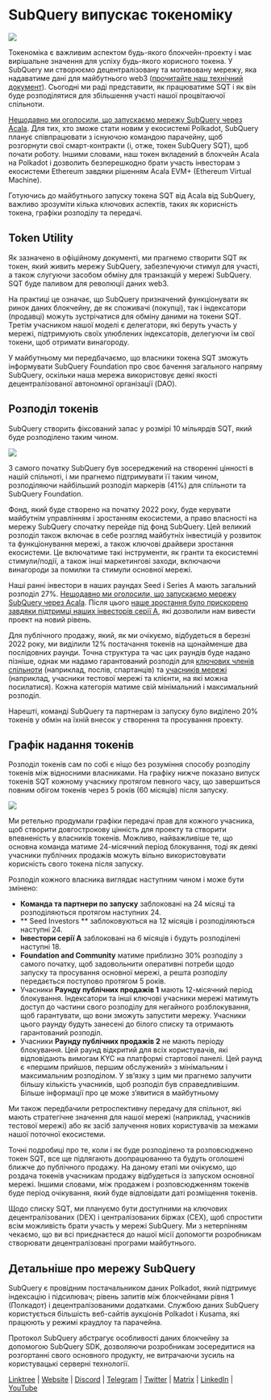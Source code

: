 # SubQuery випускає токеноміку

![](https://miro.medium.com/max/1400/1*e42FM0TsNgOM3VacoctOzQ.png)

Токеноміка є важливим аспектом будь-якого блокчейн-проекту і має вирішальне значення для успіху будь-якого корисного токена. У SubQuery ми створюємо децентралізовану та мотивовану мережу, яка надаватиме дані для майбутнього web3 ([прочитайте наш технічний документ](https://static.subquery.network/whitepaper.pdf)). Сьогодні ми раді представити, як працюватиме SQT і як він буде розподілятися для збільшення участі нашої процвітаючої спільноти.

[Нещодавно ми оголосили, що запускаємо мережу SubQuery через Acala](./20211220-tokenomics.md). Для тих, хто зможе стати новим у екосистемі Polkadot, SubQuery планує співпрацювати з існуючою командою парачейну, щоб розгорнути свої смарт-контракти (і, отже, токен SubQuery SQT), щоб почати роботу. Іншими словами, наш токен вкладений в блокчейн Acala на Polkadot і дозволить безперешкодно брати участь інвесторам з екосистеми Ethereum завдяки рішенням Acala EVM+ (Ethereum Virtual Machine).

Готуючись до майбутнього запуску токена SQT від Acala від SubQuery, важливо зрозуміти кілька ключових аспектів, таких як корисність токена, графіки розподілу та передачі.

## Token Utility

Як зазначено в офіційному документі, ми прагнемо створити SQT як токен, який живить мережу SubQuery, забезпечуючи стимул для участі, а також слугуючи засобом обміну для транзакцій у мережі SubQuery. SQT буде паливом для революції даних web3.

На практиці це означає, що SubQuery призначений функціонувати як ринок даних блокчейну, де як споживачі (покупці), так і індексатори (продавці) можуть зустрічатися для обміну даними на токени SQT. Третім учасником нашої моделі є делегатори, які беруть участь у мережі, підтримують своїх улюблених індексаторів, делегуючи їм свої токени, щоб отримати винагороду.

У майбутньому ми передбачаємо, що власники токена SQT зможуть інформувати SubQuery Foundation про своє бачення загального напряму SubQuery, оскільки наша мережа використовує деякі якості децентралізованої автономної організації (DAO).

## Розподіл токенів

SubQuery створить фіксований запас у розмірі 10 мільярдів SQT, який буде розподілено таким чином.

![](https://miro.medium.com/max/1400/0*eG2TM3J0NZDaT14m)

З самого початку SubQuery був зосереджений на створенні цінності в нашій спільноті, і ми прагнемо підтримувати її таким чином, розподіляючи найбільший розподіл маркерів (41%) для спільноти та SubQuery Foundation.

Фонд, який буде створено на початку 2022 року, буде керувати майбутнім управлінням і зростанням екосистеми, а право власності на мережу SubQuery спочатку перейде під фонд SubQuery. Цей великий розподіл також включає в себе розгляд майбутніх інвестицій у розвиток та функціонування мережі, а також ключові драйвери зростання екосистеми. Це включатиме такі інструменти, як гранти та екосистемні стимули/події, а також інші маркетингові заходи, включаючи винагороди за помилки та стимули основної мережі.

Наші ранні інвестори в наших раундах Seed і Series A мають загальний розподіл 27%. [Нещодавно ми оголосили, що запускаємо мережу SubQuery через Acala](./20210312-SubQuery-Raises-%241.8M-Seed-Round-for-Future-Expansion.md). Після цього [наше зростання було прискорено завдяки підтримці наших інвесторів серії А](./20210908-SubQuery-Announces-US%249-Million-Funding-Round.md), які дозволили нам вивести проект на новий рівень.

Для публічного продажу, який, як ми очікуємо, відбудеться в березні 2022 року, ми виділили 12% постачання токенів на щонайменше два послідовних раунди. Точна структура та час цих раундів буде надано пізніше, однак ми надамо гарантований розподіл для [ключових членів спільноти](./20210713-Introducing-the-SubQuery-Ambassador-Program.md) (наприклад, послів, спартанців) та [учасників мережі](./20211202-indexer-invitation.md) (наприклад, учасники тестової мережі та клієнти, на які можна посилатися). Кожна категорія матиме свій мінімальний і максимальний розподіл.

Нарешті, команді SubQuery та партнерам із запуску було виділено 20% токенів у обмін на їхній внесок у створення та просування проекту.

## Графік надання токенів

Розподіл токенів сам по собі є ніщо без розуміння способу розподілу токенів між відносними власниками. На графіку нижче показано випуск токенів SQT кожному учаснику протягом певного часу, що завершиться повним обігом токенів через 5 років (60 місяців) після запуску.

![](https://miro.medium.com/max/1400/0*mfIBkH4SjFZgGuIq)

Ми ретельно продумали графіки передачі прав для кожного учасника, щоб створити довгострокову цінність для проекту та створити впевненість у власників токенів. Можливо, найважливіше те, що основна команда матиме 24-місячний період блокування, тоді як деякі учасники публічних продажів можуть вільно використовувати корисність свого токена після запуску.

Розподіл кожного власника виглядає наступним чином і може бути змінено:

- **Команда та партнери по запуску** заблоковані на 24 місяці та розподіляються протягом наступних 24.
- ** Seed Investors ** заблоковуються на 12 місяців і розподіляються наступні 24.
- **Інвестори серії А** заблоковані на 6 місяців і будуть розподілені наступні 18.
- **Foundation and Community** матиме приблизно 30% розподілу з самого початку, щоб задовольнити оперативні потреби щодо запуску та просування основної мережі, а решта розподілу передається поступово протягом 5 років.
- Учасники **Раунду публічних продажів 1** мають 12-місячний період блокування. Індексатори та інші ключові учасники мережі матимуть доступ до частини свого розподілу для негайного розблокування, щоб гарантувати, що вони зможуть запустити мережу. Учасники цього раунду будуть занесені до білого списку та отримають гарантований розподіл.
- Учасники **Раунду публічних продажів 2** не мають періоду блокування. Цей раунд відкритий для всіх користувачів, які відповідають вимогам KYC на платформі стартової панелі. Цей раунд є «першим прийшов, першим обслужений» з мінімальним і максимальним розподілом. У зв’язку з цим ми прагнемо залучити більшу кількість учасників, щоб розподіл був справедливішим. Більше інформації про це може з’явитися в майбутньому

Ми також передбачили ретроспективну передачу для спільнот, які мають стратегічне значення для нашої мережі (наприклад, учасників тестової мережі) або як засіб залучення нових користувачів за межами нашої поточної екосистеми.

Точні подробиці про те, коли і як буде розподілено та розповсюджено токен SQT, все ще підлягають доопрацюванню та будуть оголошені ближче до публічного продажу. На даному етапі ми очікуємо, що роздача токенів учасникам продажу відбудеться із запуском основної мережі. Іншими словами, між продажем і розповсюдженням токенів буде період очікування, який буде відповідати даті розміщення токенів.

Щодо списку SQT, ми плануємо бути доступними на ключових децентралізованих (DEX) і централізованих біржах (CEX), щоб спростити всім можливість брати участь у мережі SubQuery. Ми з нетерпінням чекаємо, що ви всі приєднаєтеся до нашої місії допомогти розробникам створювати децентралізовані програми майбутнього.

## Детальніше про мережу SubQuery

SubQuery є провідним постачальником даних Polkadot, який підтримує індексацію і підсилювач; рівень запитів між блокчейнами рівня 1 (Полкадот) і децентралізованими додатками. Службою даних SubQuery користується більшість веб-сайтів аукціонів Polkadot і Kusama, які працюють у режимі краудлоу та парачейна.

Протокол SubQuery абстрагує особливості даних блокчейну за допомогою SubQuery SDK, дозволяючи розробникам зосередитися на розгортанні свого основного продукту, не витрачаючи зусиль на користувацькі серверні технології.

​​​​[Linktree](https://linktr.ee/subquerynetwork) | [Website](https://subquery.network/) | [Discord](https://discord.com/invite/78zg8aBSMG) | [Telegram](https://t.me/subquerynetwork) | [Twitter](https://twitter.com/subquerynetwork) | [Matrix](https://matrix.to/#/#subquery:matrix.org) | [LinkedIn](https://www.linkedin.com/company/subquery) | [YouTube](https://www.youtube.com/channel/UCi1a6NUUjegcLHDFLr7CqLw)
